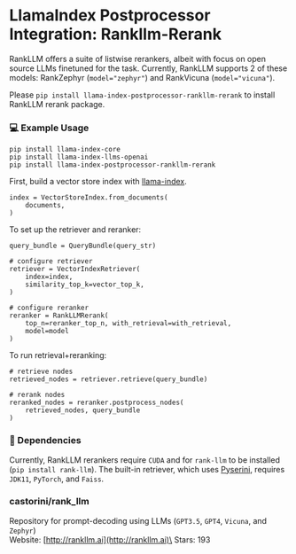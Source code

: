 # LlamaIndex Postprocessor Integration: Rankllm-Rerank

RankLLM offers a suite of listwise rerankers, albeit with focus on open source LLMs finetuned for the task. Currently, RankLLM supports 2 of these models: RankZephyr (`model="zephyr"`) and RankVicuna (`model="vicuna"`).

Please `pip install llama-index-postprocessor-rankllm-rerank` to install RankLLM rerank package.

### 💻 Example Usage

```
pip install llama-index-core
pip install llama-index-llms-openai
pip install llama-index-postprocessor-rankllm-rerank
```

First, build a vector store index with [llama-index](https://pypi.org/project/llama-index/).

```
index = VectorStoreIndex.from_documents(
    documents,
)
```

To set up the retriever and reranker:

```
query_bundle = QueryBundle(query_str)

# configure retriever
retriever = VectorIndexRetriever(
    index=index,
    similarity_top_k=vector_top_k,
)

# configure reranker
reranker = RankLLMRerank(
    top_n=reranker_top_n, with_retrieval=with_retrieval,
    model=model
)
```

To run retrieval+reranking:

```
# retrieve nodes
retrieved_nodes = retriever.retrieve(query_bundle)

# rerank nodes
reranked_nodes = reranker.postprocess_nodes(
    retrieved_nodes, query_bundle
)
```

### 🔧 Dependencies

Currently, RankLLM rerankers require `CUDA` and for `rank-llm` to be installed (`pip install rank-llm`). The built-in retriever, which uses [Pyserini](https://github.com/castorini/pyserini), requires `JDK11`, `PyTorch`, and `Faiss`.

### castorini/rank_llm

Repository for prompt-decoding using LLMs (`GPT3.5`, `GPT4`, `Vicuna`, and `Zephyr`)\
Website: [http://rankllm.ai](http://rankllm.ai)\
Stars: 193
